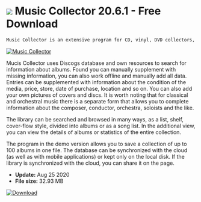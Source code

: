 # ![](https://cdn.softexe.net/static/icon/b/music-collector-8833.png) Music Collector 20.6.1 - Free Download

```sh
Music Collector is an extensive program for CD, vinyl, DVD collectors, cassettes and music in digital form. The program can automatically download information about the discs in the computer's optical drive, files on the disk, and also allows you to manually search for and add releases.
```
[![Music Collector](https://gallery.dpcdn.pl/imgc/Tools/67874/g_-_420x350_1.5_-_x20160511165221_0.png)](https://softexe.net/win/hobbies-lifestyle/music/music-collector:hhcc.html)

Mucis Collector uses Discogs database and own resources to search for information about albums. Found you can manually supplement with missing information, you can also work offline and manually add all data. Entries can be supplemented with information about the condition of the media, price, store, date of purchase, location and so on. You can also add your own pictures of covers and discs.
 It is worth noting that for classical and orchestral music there is a separate form that allows you to complete information about the composer, conductor, orchestra, soloists and the like.
 
 
 The library can be searched and browsed in many ways, as a list, shelf, cover-flow style, divided into albums or as a song list. In the additional view, you can view the details of albums or statistics of the entire collection.
 
 
 The program in the demo version allows you to save a collection of up to 100 albums in one file. The database can be synchronized with the cloud (as well as with mobile applications) or kept only on the local disk. If the library is synchronized with the cloud, you can share it on the page.


- **Update:** Aug 25 2020
- **File size:** 32.93 MB

[![Download](https://cdn.softexe.net/static/img/download.png)](https://softexe.net/win/hobbies-lifestyle/music/music-collector:hhcc.html)

